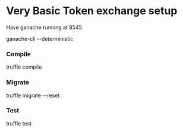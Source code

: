 # Very Basic Token exchange setup

Have ganache running at 8545

ganache-cli --deterministic

### Compile

truffle compile

### Migrate

truffle migrate --reset

### Test

truffle test
